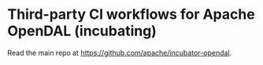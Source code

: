 # Third-party CI workflows for Apache OpenDAL (incubating)

Read the main repo at https://github.com/apache/incubator-opendal.
